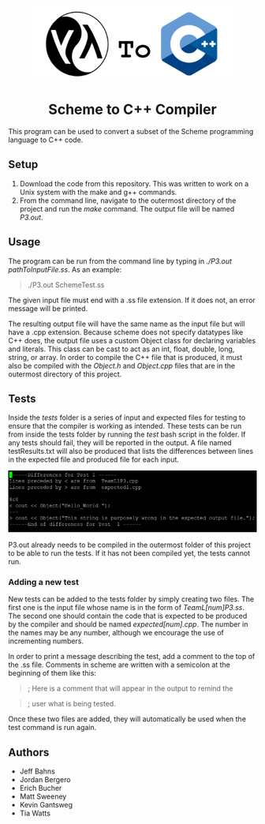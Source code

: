 <p align="center">
    <img height="150px" src="https://raw.githubusercontent.com/eBucher/scheme_to_cpp_compiler/master/readmeAssets/logo.png">
</p>
<h1 align="center">
  Scheme to C++ Compiler
</h1>

This program can be used to convert a subset of the Scheme programming language to C++ code. 

## Setup

1. Download the code from this repository. This was written to work on a Unix system with the make and g++ commands.
2. From the command line, navigate to the outermost directory of the project and run the *make* command. The output file will be named *P3.out*.

## Usage

The program can be run from the command line by typing in *./P3.out pathToInputFile.ss*. As an example: 
> ./P3.out SchemeTest.ss

The given input file must end with a .ss file extension. If it does not, an error message will be printed.

The resulting output file will have the same name as the input file but will have a .cpp extension. Because scheme does not specify datatypes like C++ does, the output file uses a custom Object class for declaring variables and literals. This class can be cast to act as an int, float, double, long, string, or array. In order to compile the C++ file that is produced, it must also be compiled with the *Object.h* and *Object.cpp* files that are in the outermost directory of this project. 

## Tests
Inside the *tests* folder is a series of input and expected files for testing to ensure that the compiler is working as intended. These tests can be run from inside the tests folder by running the *test* bash script in the folder. If any tests should fail, they will be reported in the  output. A file named testResults.txt will also be produced that lists the differences between lines in the expected file and produced file for each input.

<img src="https://raw.githubusercontent.com/eBucher/scheme_to_cpp_compiler/master/readmeAssets/resultsFileImage.png"/>

P3.out already needs to be compiled in the outermost folder of this project to be able to run the tests. If it has not been compiled yet, the tests cannot run.

### Adding a new test
New tests can be added to the tests folder by simply creating two files. The first one is the input file whose name is in the form of *TeamL[num]P3.ss*. The second one should contain the code that is expected to be produced by the compiler and should be named *expected[num].cpp*. The number in the names may be any number, although we encourage the use of incrementing numbers.

In order to print a message describing the test, add a comment to the top of the .ss file. Comments in scheme are written with a semicolon at the beginning of them like this:

> ; Here is a comment that will appear in the output to remind the

> ; user what is being tested.

Once these two files are added, they will automatically be used when the test command is run again.

## Authors
* Jeff Bahns
* Jordan Bergero
* Erich Bucher
* Matt Sweeney
* Kevin Gantsweg
* Tia Watts
